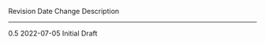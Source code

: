  Revision        Date       Change Description
----------   ------------   --------------------
0.5           2022-07-05    Initial Draft
